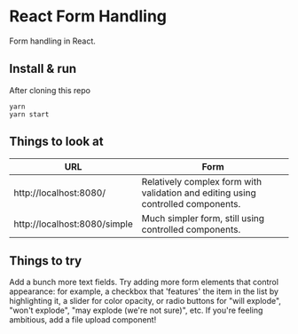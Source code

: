 # React Form Handling

Form handling in React.


## Install & run

After cloning this repo

```shell
yarn
yarn start
```


## Things to look at

URL                                | Form
-----------------------------------|-----
http://localhost:8080/             | Relatively complex form with validation and editing using controlled components. 
http://localhost:8080/simple       | Much simpler form, still using controlled components.


## Things to try

Add a bunch more text fields. Try adding more form elements that control appearance: for example, a checkbox that 'features' the item in the list by highlighting it, a slider for color opacity, or radio buttons for "will explode", "won't explode", "may explode (we're not sure)", etc. If you're feeling ambitious, add a file upload component!
